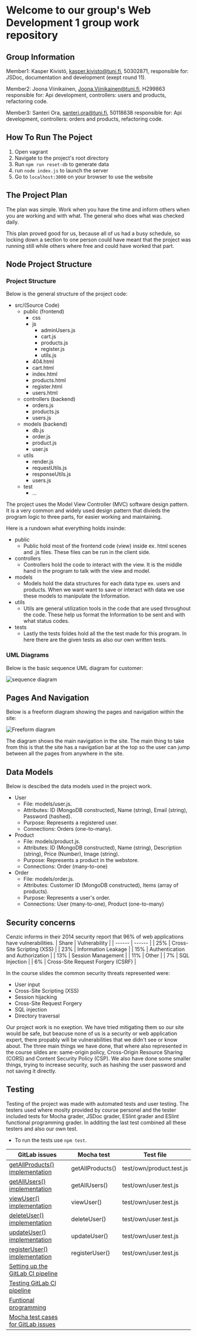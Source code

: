 # Welcome to our group's Web Development 1 group work repository

## Group Information

Member1:  Kasper Kivistö, kasper.kivisto@tuni.fi, 50302871, 
responsible for: JSDoc, documentation and development (exept round 11). 

Member2:  Joona Viinikainen, Joona.Viinikainen@tuni.fi, H299863
responsible for: Api development, controllers: users and products, refactoring code.

Member3: Santeri Ora, santeri.ora@tuni.fi, 50118638
responsible for: Api development, controllers: orders and products, refactoring code.

## How To Run The Poject
 
1. Open vagrant
2. Navigate to the project's root directory
3. Run `npm run reset-db` to generate data
4. run `node index.js` to launch the server
5. Go to `localhost:3000` on your browser to use the website

## The Project Plan

The plan was simple. Work when you have the time and inform others when you are working and with what. The general who does what was checked daily.

This plan proved good for us, because all of us had a busy schedule, so locking down a section to one person could have meant that the project was running still while others where free and could have worked that part.

## Node Project Structure
### Project Structure

Below is the general structure of the project code:
 
- src/(Source Code)
   - public (frontend)
      - css
      - js
         - adminUsers.js
         - cart.js
         - products.js
         - register.js
         - utils.js
       - 404.html
       - cart.html
       - index.html
       - products.html
       - register.html
       - users.html
   - controllers (backend)
      - orders.js
      - products.js
      - users.js
   - models (backend)
      - db.js
      - order.js
      - product.js
      - user.js
   - utils 
      - render.js
      - requestUtils.js
      - responseUtils.js
      - users.js
   - test
      - ...

The project uses the Model View Controller (MVC) software design pattern. It is a very common and widely used design pattern that divieds the program logic to three parts, for easier working and maintaining. 

Here is a rundown what everything holds insinde:
- public
   - Public hold most of the frontend code (view) inside ex. html scenes and .js files. These files can be run in the client side.
- controllers
   - Controllers hold the code to interact with the view. It is the middle hand in the program to talk with the view and model. 
- models
   - Models hold the data structures for each data type ex. users and products. When we want want to save or interact with data we use these models to manipulate the Information.
- utils
   - Utils are general utilization tools in the code that are used throughout the code. These help us format the Information to be sent and with what status codes.
- tests
   - Lastly the tests foldes hold all the the test made for this program. In here there are the given tests as also our own written tests. 

### UML Diagrams

Below is the basic sequence UML diagram for customer:

![sequence diagram](source/images/sequenceUML.drawio.png "sequence diagram")


## Pages And Navigation

Below is a freeform diagram showing the pages and navigation within the site:

![Freeform diagram](source/images/freeformV1.1.drawio.png "Freeform diagram")

The diagram shows the main navigation in the site. The main thing to take from this is that the site has a navigation bar at the top so the user can jump between all the pages from anywhere in the site. 

## Data Models

Below is descibed the data models used in the project work. 

- User
   - File: models/user.js.
   - Attributes: ID (MongoDB constructed), Name (string), Email (string), Password (hashed).
   - Purpose: Represents a registered user.
   - Connections: Orders (one-to-many).
- Product
   - File: models/product.js.
   - Attributes: ID (MongoDB constructed), Name (string), Description (string), Price (Number), Image (string).
   - Purpose: Represents a product in the webstore.
   - Connections: Order (many-to-one)
- Order
   - File: models/order.js.
   - Attributes: Customer ID (MongoDB constructed), Items (array of products).
   - Purpose: Represents a user's order.
   - Connections: User (many-to-one), Product (one-to-many)


## Security concerns

Cenzic informs in their 2014 security report that 96% of web applications have vulnerabilities.
| Share | Vulnerability |
| ------ | ------ |
|  25%   |    Cross-Site Scripting (XSS)    |
|  23%   |  Information Leakage  |
|  15%   |  Authentication and Authorization |
|  13%   | Session Management  |
|  11%   |  Other   |
|  7%    |  SQL Injection  |
|  6%    |  Cross-Site Request Forgery (CSRF)  |

In the course slides the common security threats represented were:
- User input
- Cross-Site Scripting (XSS)
- Session hijacking
- Cross-Site Request Forgery
- SQL injection
- Directory traversal
 	
Our project work is no exeption. We have tried mitigating them so our site would be safe, but beacuse none of us is a security or web application expert, there propably will be vulnerabilities that we didn't see or know about. The three main things we have done, that where also represented in the course sildes are: same-origin policy, Cross-Origin Resource Sharing (CORS) and Content Security Policy (CSP). We also have done some smaller things, trying to increase security, such as hashing the user password and not saving it directly. 
 	


## Testing

Testing of the project was made with automated tests and user testing. The testers used where moslty provided by course personel and the tester included tests for Mocha grader, JSDoc grader, ESlint grader and ESlint functional programming grader. In additing the last test combined all these testers and also our own test.

- To run the tests use `npm test`.



| GitLab issues | Mocha test | Test file |
| --- | --- | --- |
| [getAllProducts() implementation](https://course-gitlab.tuni.fi/webdev1-fall-2023-groupwork/webdev1-fall2023-group045/-/issues/7)    | getAllProducts() | test/own/product.test.js |
| [getAllUsers() implementation](https://course-gitlab.tuni.fi/webdev1-fall-2023-groupwork/webdev1-fall2023-group045/-/issues/8)       |  getAllUsers()   | test/own/user.test.js |
| [viewUser() implementation](https://course-gitlab.tuni.fi/webdev1-fall-2023-groupwork/webdev1-fall2023-group045/-/issues/9)          |  viewUser()      | test/own/user.test.js |
| [deleteUser() implementation](https://course-gitlab.tuni.fi/webdev1-fall-2023-groupwork/webdev1-fall2023-group045/-/issues/10)       |  deleteUser()    | test/own/user.test.js |
| [updateUser() implementation](https://course-gitlab.tuni.fi/webdev1-fall-2023-groupwork/webdev1-fall2023-group045/-/issues/11)       | updateUser()     | test/own/user.test.js |
| [registerUser() implementation](https://course-gitlab.tuni.fi/webdev1-fall-2023-groupwork/webdev1-fall2023-group045/-/issues/2)      |  registerUser()  | test/own/user.test.js |
| [Setting up the GitLab Cl pipeline](https://course-gitlab.tuni.fi/webdev1-fall-2023-groupwork/webdev1-fall2023-group045/-/issues/3)  |                  |  |
| [Testing GitLab Cl pipeline](https://course-gitlab.tuni.fi/webdev1-fall-2023-groupwork/webdev1-fall2023-group045/-/issues/4)         |                  |  |
| [Funtional programming](https://course-gitlab.tuni.fi/webdev1-fall-2023-groupwork/webdev1-fall2023-group045/-/issues/6)              |                  |  |
| [Mocha test cases for GitLab issues](https://course-gitlab.tuni.fi/webdev1-fall-2023-groupwork/webdev1-fall2023-group045/-/issues/1) |                  |  |




